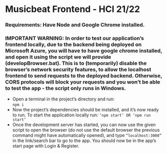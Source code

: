 # Musicbeat Frontend - HCI 21/22

### **Requirements**: Have Node and Google Chrome installed.  
### **IMPORTANT WARNING**: In order to test our application’s frontend locally, due to the backend being deployed on Microsoft Azure, you will have to have google chrome installed, and open it using the script we will provide (developBrowser.bat). This is to (temporarily) disable the browser’s network security features, to allow the localhost frontend to send requests to the deployed backend. Otherwise, CORS protocols will block your requests and you won’t be able to test the app - the script only runs in Windows.

- Open a terminal in the project’s directory and run:  
`npm i`
- Now the project’s dependencies should be installed, and it’s now ready to run. To start the application locally run: 
`‘npm start’ OR ‘npm run start’`
- Once the development server has started, you can now use the given script to open the browser (do not use the default browser the previous command might have automatically opened), and type `“localhost:3000”` in the link/search bar to go to the app. You should now be in the app’s start page with Login & Register.

